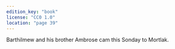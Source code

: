 ```yaml
---
edition_key: "book"
license: "CC0 1.0"
location: "page 39"
---
```

Barthilmew and his brother
Ambrose cam this Sonday to Mortlak.
